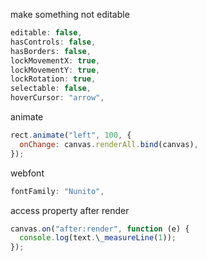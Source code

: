 make something not editable

```js
editable: false,
hasControls: false,
hasBorders: false,
lockMovementX: true,
lockMovementY: true,
lockRotation: true,
selectable: false,
hoverCursor: "arrow",
```

animate

```js
rect.animate("left", 100, {
  onChange: canvas.renderAll.bind(canvas),
});
```

webfont

```js
fontFamily: "Nunito",
```

access property after render

```js
canvas.on("after:render", function (e) {
  console.log(text.\_measureLine(1));
});
```
